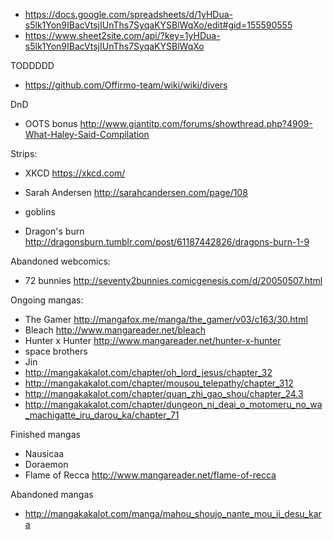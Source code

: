 
- https://docs.google.com/spreadsheets/d/1yHDua-s5lk1Yon9IBacVtsjIUnThs7SyqaKYSBlWqXo/edit#gid=155590555
- https://www.sheet2site.com/api/?key=1yHDua-s5lk1Yon9IBacVtsjIUnThs7SyqaKYSBlWqXo

TODDDDD
- https://github.com/Offirmo-team/wiki/wiki/divers


DnD
- OOTS bonus http://www.giantitp.com/forums/showthread.php?4909-What-Haley-Said-Compilation


Strips:
- XKCD https://xkcd.com/
- Sarah Andersen http://sarahcandersen.com/page/108


- goblins
- Dragon's burn http://dragonsburn.tumblr.com/post/61187442826/dragons-burn-1-9


Abandoned webcomics:
- 72 bunnies http://seventy2bunnies.comicgenesis.com/d/20050507.html

Ongoing mangas:
- The Gamer http://mangafox.me/manga/the_gamer/v03/c163/30.html
- Bleach http://www.mangareader.net/bleach
- Hunter x Hunter http://www.mangareader.net/hunter-x-hunter
- space brothers
- Jin
- http://mangakakalot.com/chapter/oh_lord_jesus/chapter_32
- http://mangakakalot.com/chapter/mousou_telepathy/chapter_312
- http://mangakakalot.com/chapter/quan_zhi_gao_shou/chapter_24.3
- http://mangakakalot.com/chapter/dungeon_ni_deai_o_motomeru_no_wa_machigatte_iru_darou_ka/chapter_71


Finished mangas
- Nausicaa
- Doraemon
- Flame of Recca http://www.mangareader.net/flame-of-recca


Abandoned mangas
- http://mangakakalot.com/manga/mahou_shoujo_nante_mou_ii_desu_kara
